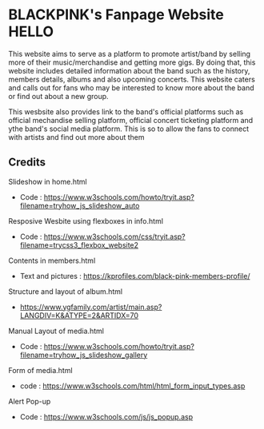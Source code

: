 # BLACKPINK's Fanpage Website HELLO

This website aims to serve as a platform to promote artist/band by selling more of their music/merchandise and getting more gigs. By doing that, this website includes detailed information about the band such as the history, members details, albums and also upcoming concerts. This website caters and calls out for fans who may be interested to know more about the band or find out about a new group.

This wesbsite also provides link to the band's official platforms such as official mechandise selling platform, official concert ticketing platform and ythe band's social media platform. This is so to allow the fans to connect with artists and find out more about them

## Credits

Slideshow in home.html 
- Code : https://www.w3schools.com/howto/tryit.asp?filename=tryhow_js_slideshow_auto

Resposive Wesbite using flexboxes in info.html
- Code : https://www.w3schools.com/css/tryit.asp?filename=trycss3_flexbox_website2

Contents in members.html
- Text and pictures : https://kprofiles.com/black-pink-members-profile/

Structure and layout of album.html
- https://www.ygfamily.com/artist/main.asp?LANGDIV=K&ATYPE=2&ARTIDX=70

Manual Layout of media.html
- Code : https://www.w3schools.com/howto/tryit.asp?filename=tryhow_js_slideshow_gallery

Form of media.html
- code : https://www.w3schools.com/html/html_form_input_types.asp

Alert Pop-up
- Code : https://www.w3schools.com/js/js_popup.asp
